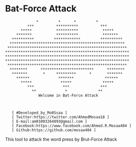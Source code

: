 # Bat-Force Attack

                  *         *      *         *
              ***          **********          ***
           *****           **********           *****
         *******           **********           *******
       **********         ************         **********
      ****************************************************
     ******************************************************
    ********************************************************
    ********************************************************
    ********************************************************
     ******************************************************
      ********      ************************      ********
       *******       *     *********      *       *******
         ******             *******              ******
           *****             *****              *****
              ***             ***              ***
                **             *              **
                   Welcome in Bat-Force Attack
                   
                   
                   
       [ #Developed_by_Mo0Ssaa ]
       [ Twitter:https://twitter.com/AhmedMosaa18 ]
       [ E-mail:am01003264893@gmail.com ]
       [ Facebook:https://www.facebook.com/Ahmed.R.Mosaa404 ]
       [ Github:https://github.com/mosaa404 ]
This tool to attack the word press by Brut-Force Attack
